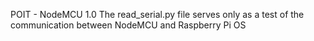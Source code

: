 POIT - NodeMCU 1.0
The read_serial.py file serves only as a test of the communication between NodeMCU and Raspberry Pi OS
